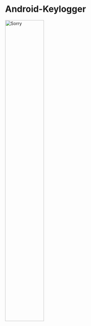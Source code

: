 # Android-Keylogger

<p> </p>
<img src="Android-Keylogger/Screenshot from 2023-02-28 18-04-24.png" alt="Sorry " weight="50%" height="50%">
